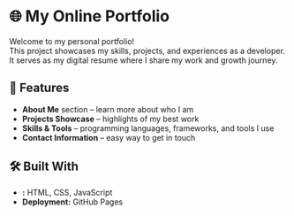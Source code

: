 # 🌐 My Online Portfolio  

Welcome to my personal portfolio!  
This project showcases my skills, projects, and experiences as a developer. It serves as my digital resume where I share my work and growth journey.  

## 🚀 Features  
- **About Me** section – learn more about who I am  
- **Projects Showcase** – highlights of my best work  
- **Skills & Tools** – programming languages, frameworks, and tools I use  
- **Contact Information** – easy way to get in touch  

## 🛠️ Built With  
- **:** HTML, CSS, JavaScript
- **Deployment:** GitHub Pages

